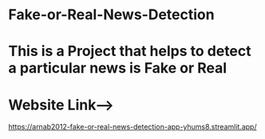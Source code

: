 # Fake-or-Real-News-Detection
# This is a Project that helps to detect a particular news is Fake or Real
# Website Link-->
https://arnab2012-fake-or-real-news-detection-app-yhums8.streamlit.app/

